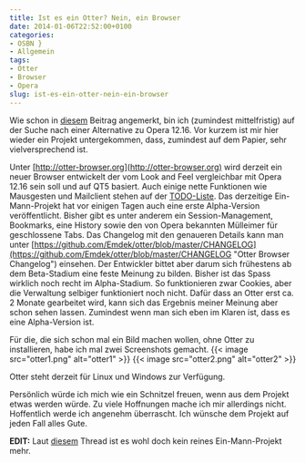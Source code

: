 ```yaml
---
title: Ist es ein Otter? Nein, ein Browser
date: 2014-01-06T22:52:00+0100
categories:
- OSBN }
- Allgemein
tags:
- Otter
- Browser
- Opera
slug: ist-es-ein-otter-nein-ein-browser
---
```

Wie schon in [diesem](https://fryboyter.de/maxthon-browser-betaversion-fuer-linux-veroeffentlicht "Maxthon Beta für Linux") Beitrag angemerkt, bin ich (zumindest mittelfristig) auf der Suche nach einer Alternative zu Opera 12.16. Vor kurzem ist mir hier wieder ein Projekt untergekommen, dass, zumindest auf dem Papier, sehr vielversprechend ist.

Unter [http://otter-browser.org](http://otter-browser.org) wird derzeit ein neuer Browser entwickelt der vom Look and Feel vergleichbar mit Opera 12.16 sein soll und auf QT5 basiert. Auch einige nette Funktionen wie Mausgesten und Mailclient stehen auf der [TODO-Liste](https://github.com/Emdek/otter/blob/master/TODO "Otter Browser Todo-Liste"). Das derzeitige Ein-Mann-Projekt hat vor einigen Tagen auch eine erste Alpha-Version veröffentlicht. Bisher gibt es unter anderem ein Session-Management, Bookmarks, eine History sowie den von Opera bekannten Mülleimer für geschlossene Tabs. Das Changelog mit den genaueren Details kann man unter [https://github.com/Emdek/otter/blob/master/CHANGELOG](https://github.com/Emdek/otter/blob/master/CHANGELOG "Otter Browser Changelog") einsehen. Der Entwickler bittet aber darum sich frühestens ab dem Beta-Stadium eine feste Meinung zu bilden. Bisher ist das Spass wirklich noch recht im Alpha-Stadium. So funktionieren zwar Cookies, aber die Verwaltung selbiger funktioniert noch nicht. Dafür dass an Otter erst ca. 2 Monate gearbeitet wird, kann sich das Ergebnis meiner Meinung aber schon sehen lassen. Zumindest wenn man sich eben im Klaren ist, dass es eine Alpha-Version ist.

Für die, die sich schon mal ein Bild machen wollen, ohne Otter zu installieren, habe ich mal zwei Screenshots gemacht.
{{< image src="otter1.png" alt="otter1" >}}
{{< image src="otter2.png" alt="otter2" >}}

Otter steht derzeit für Linux und Windows zur Verfügung.

Persönlich würde ich mich wie ein Schnitzel freuen, wenn aus dem Projekt etwas werden würde. Zu viele Hoffnungen mache ich mir allerdings nicht. Hoffentlich werde ich angenehm überrascht. Ich wünsche dem Projekt auf jeden Fall alles Gute.

**EDIT:** Laut [diesem](http://phoronix.com/forums/showthread.php?92996-A-Qt5-Opera-Inspired-Browser-To-Ring-In-The-New-Year "Otter Browser Phoronix") Thread ist es wohl doch kein reines Ein-Mann-Projekt mehr.
